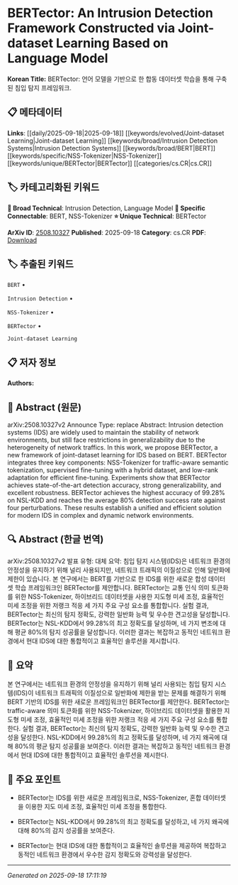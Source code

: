
# BERTector: An Intrusion Detection Framework Constructed via Joint-dataset Learning Based on Language Model

**Korean Title:** BERTector: 언어 모델을 기반으로 한 합동 데이터셋 학습을 통해 구축된 침입 탐지 프레임워크.

## 📋 메타데이터

**Links**: [[daily/2025-09-18|2025-09-18]] [[keywords/evolved/Joint-dataset Learning|Joint-dataset Learning]] [[keywords/broad/Intrusion Detection Systems|Intrusion Detection Systems]] [[keywords/broad/BERT|BERT]] [[keywords/specific/NSS-Tokenizer|NSS-Tokenizer]] [[keywords/unique/BERTector|BERTector]] [[categories/cs.CR|cs.CR]]

## 🏷️ 카테고리화된 키워드
**🔬 Broad Technical**: Intrusion Detection, Language Model
**🔗 Specific Connectable**: BERT, NSS-Tokenizer
**⭐ Unique Technical**: BERTector

**ArXiv ID**: [2508.10327](https://arxiv.org/abs/2508.10327)
**Published**: 2025-09-18
**Category**: cs.CR
**PDF**: [Download](https://arxiv.org/pdf/2508.10327.pdf)


## 🏷️ 추출된 키워드



`BERT` • 

`Intrusion Detection` • 

`NSS-Tokenizer` • 

`BERTector` • 

`Joint-dataset Learning`



## 📋 저자 정보

**Authors:** 

## 📄 Abstract (원문)

arXiv:2508.10327v2 Announce Type: replace 
Abstract: Intrusion detection systems (IDS) are widely used to maintain the stability of network environments, but still face restrictions in generalizability due to the heterogeneity of network traffics. In this work, we propose BERTector, a new framework of joint-dataset learning for IDS based on BERT. BERTector integrates three key components: NSS-Tokenizer for traffic-aware semantic tokenization, supervised fine-tuning with a hybrid dataset, and low-rank adaptation for efficient fine-tuning. Experiments show that BERTector achieves state-of-the-art detection accuracy, strong generalizability, and excellent robustness. BERTector achieves the highest accuracy of 99.28% on NSL-KDD and reaches the average 80% detection success rate against four perturbations. These results establish a unified and efficient solution for modern IDS in complex and dynamic network environments.

## 🔍 Abstract (한글 번역)

arXiv:2508.10327v2 발표 유형: 대체
요약: 침입 탐지 시스템(IDS)은 네트워크 환경의 안정성을 유지하기 위해 널리 사용되지만, 네트워크 트래픽의 이질성으로 인해 일반화에 제한이 있습니다. 본 연구에서는 BERT를 기반으로 한 IDS를 위한 새로운 합성 데이터셋 학습 프레임워크인 BERTector를 제안합니다. BERTector는 교통 인식 의미 토큰화를 위한 NSS-Tokenizer, 하이브리드 데이터셋을 사용한 지도형 미세 조정, 효율적인 미세 조정을 위한 저랭크 적응 세 가지 주요 구성 요소를 통합합니다. 실험 결과, BERTector는 최신의 탐지 정확도, 강력한 일반화 능력 및 우수한 견고성을 달성합니다. BERTector는 NSL-KDD에서 99.28%의 최고 정확도를 달성하며, 네 가지 변조에 대해 평균 80%의 탐지 성공률을 달성합니다. 이러한 결과는 복잡하고 동적인 네트워크 환경에서 현대 IDS에 대한 통합적이고 효율적인 솔루션을 제시합니다.

## 📝 요약

본 연구에서는 네트워크 환경의 안정성을 유지하기 위해 널리 사용되는 침입 탐지 시스템(IDS)이 네트워크 트래픽의 이질성으로 일반화에 제한을 받는 문제를 해결하기 위해 BERT 기반의 IDS를 위한 새로운 프레임워크인 BERTector를 제안한다. BERTector는 traffic-aware 의미 토큰화를 위한 NSS-Tokenizer, 하이브리드 데이터셋을 활용한 지도형 미세 조정, 효율적인 미세 조정을 위한 저랭크 적응 세 가지 주요 구성 요소를 통합한다. 실험 결과, BERTector는 최신의 탐지 정확도, 강력한 일반화 능력 및 우수한 견고성을 달성한다. NSL-KDD에서 99.28%의 최고 정확도를 달성하며, 네 가지 왜곡에 대해 80%의 평균 탐지 성공률을 보여준다. 이러한 결과는 복잡하고 동적인 네트워크 환경에서 현대 IDS에 대한 통합적이고 효율적인 솔루션을 제시한다.

## 🎯 주요 포인트


- BERTector는 IDS를 위한 새로운 프레임워크로, NSS-Tokenizer, 혼합 데이터셋을 이용한 지도 미세 조정, 효율적인 미세 조정을 통합한다.

- BERTector는 NSL-KDD에서 99.28%의 최고 정확도를 달성하고, 네 가지 왜곡에 대해 80%의 감지 성공률을 보여준다.

- BERTector는 현대 IDS에 대한 통합적이고 효율적인 솔루션을 제공하여 복잡하고 동적인 네트워크 환경에서 우수한 감지 정확도와 강력성을 달성한다.


---

*Generated on 2025-09-18 17:11:19*